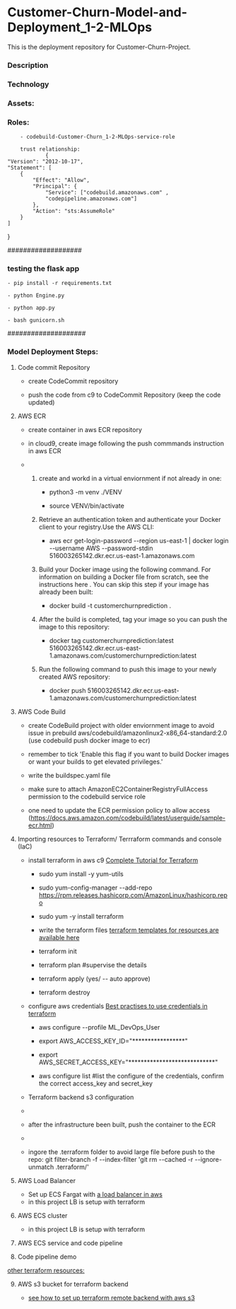 # Customer-Churn-Model-and-Deployment_1-2-MLOps
This is the deployment repository for Customer-Churn-Project.

### Description

### Technology

### Assets:

### Roles: 
        - codebuild-Customer-Churn_1-2-MLOps-service-role
        
        trust relationship:
                {
	"Version": "2012-10-17",
	"Statement": [
		{
			"Effect": "Allow",
			"Principal": {
				"Service": ["codebuild.amazonaws.com" ,
				"codepipeline.amazonaws.com"]
			},
			"Action": "sts:AssumeRole"
		}
	]
}




###################

### testing the flask app 

    - pip install -r requirements.txt
    
    - python Engine.py
    
    - python app.py
    
    - bash gunicorn.sh

####################



### Model Deployment Steps:

1. Code commit Repository

    - create CodeCommit repository
    
    - push the code from c9 to CodeCommit Repository (keep the code updated)

2. AWS ECR
    - create container in aws ECR repository
    
    - in cloud9, create image following the push commmands instruction in aws ECR
    
    -   1. create and workd in a virtual enviornment if not already in one: 
   
            - python3 -m venv ./VENV         
            
            - source VENV/bin/activate
  
        2. Retrieve an authentication token and authenticate your Docker client to your registry.Use the AWS CLI:
        
            - aws ecr get-login-password --region us-east-1 | docker login --username AWS --password-stdin 516003265142.dkr.ecr.us-east-1.amazonaws.com
        
        2. Build your Docker image using the following command. For information on building a Docker file from scratch, see the instructions here . You can skip this step if your image has already been built:
            
            - docker build -t customerchurnprediction .
        
        3. After the build is completed, tag your image so you can push the image to this repository:
        
            - docker tag customerchurnprediction:latest 516003265142.dkr.ecr.us-east-1.amazonaws.com/customerchurnprediction:latest
        
        4. Run the following command to push this image to your newly created AWS repository:
        
            - docker push 516003265142.dkr.ecr.us-east-1.amazonaws.com/customerchurnprediction:latest
        

3. AWS Code Build

    - create CodeBuild project with older enviornment image to avoid issue in prebuild aws/codebuild/amazonlinux2-x86_64-standard:2.0 (use codebuild push docker image to ecr)
    
    - remember to tick 'Enable this flag if you want to build Docker images or want your builds to get elevated privileges.'
    
    - write the buildspec.yaml file 
    
    - make sure to attach AmazonEC2ContainerRegistryFullAccess permission to the codebuild service role
    
    - one need to update the ECR permission policy to allow access (https://docs.aws.amazon.com/codebuild/latest/userguide/sample-ecr.html)


4. Importing resources to Terraform/ Terrraform commands and console (IaC)
        
    - install terraform in aws c9 [Complete Tutorial for Terraform](https://www.youtube.com/watch?v=SLB_c_ayRMo&t=5774s)
    
        - sudo yum install -y yum-utils
        
        - sudo yum-config-manager --add-repo https://rpm.releases.hashicorp.com/AmazonLinux/hashicorp.repo
        
        - sudo yum -y install terraform
        
        
        - write the terraform files [terraform templates for resources are available here](https://www.terraform.io/language/resources/syntax)
        
        - terraform init
        
        - terraform plan  #supervise the details
        
        - terraform apply (yes/ -- auto approve)
        
        - terraform destroy
        
    - configure aws credentials [Best practises to use credentials in terraform](https://www.youtube.com/watch?v=36Ug1Sq3TWs&t=971s)
    
        - aws configure --profile ML_DevOps_User     
        
        - export AWS_ACCESS_KEY_ID="*****************"
        - export AWS_SECRET_ACCESS_KEY="****************************"
        
        - aws configure list #list the configure of the credentials, confirm the correct access_key and secret_key
    
    - Terraform backend s3 configuration 
    -
    - after the infrastructure been built, push the container to the ECR
    - 
    - ingore the .terraform folder to avoid large file before push to the repo: git filter-branch -f --index-filter 'git rm --cached -r --ignore-unmatch .terraform/'
       



5. AWS Load Balancer
    - Set up ECS Fargat with [a load balancer in aws](https://www.youtube.com/watch?v=o7s-eigrMAI)
    - in this project LB is setup with terraform 

6. AWS ECS cluster

    - in this project LB is setup with terraform

7. AWS ECS service and code pipeline



8. Code pipeline demo



[other terraform resources:](https://www.youtube.com/watch?v=7xngnjfIlK4) 




9. AWS s3 bucket for terraform backend 

    - [see how to set up terraform remote backend with aws s3](https://www.youtube.com/watch?v=FTgvgKT09qM)







